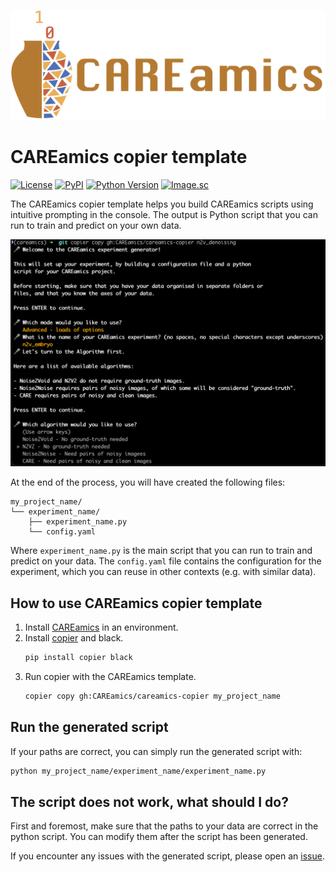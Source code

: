 <p align="center">
  <a href="https://careamics.github.io/">
    <img src="https://raw.githubusercontent.com/CAREamics/.github/main/profile/images/banner_careamics.png">
  </a>
</p>

# CAREamics copier template

[![License](https://img.shields.io/pypi/l/careamics.svg?color=green)](https://github.com/CAREamics/careamics/blob/main/LICENSE)
[![PyPI](https://img.shields.io/pypi/v/careamics.svg?color=green)](https://pypi.org/project/careamics)
[![Python Version](https://img.shields.io/pypi/pyversions/careamics.svg?color=green)](https://python.org)
[![Image.sc](https://img.shields.io/badge/Got%20a%20question%3F-Image.sc-blue)](https://forum.image.sc/)

The CAREamics copier template helps you build CAREamics scripts using intuitive prompting
in the console. The output is Python script that you can run to train and predict on 
your own data.

<p align="center">
  <img src="imgs/screenshot.png">
</p>

At the end of the process, you will have created the following files:
```
my_project_name/
└── experiment_name/
    ├── experiment_name.py
    └── config.yaml
```

Where `experiment_name.py` is the main script that you can run to train and predict on your data. The `config.yaml` file contains the configuration for the experiment, which you can reuse in other contexts (e.g. with similar data).

## How to use CAREamics copier template

1. Install [CAREamics](https://careamics.github.io) in an environment.
2. Install [copier](https://copier.readthedocs.io/en/stable/) and black.
    ``` bash
    pip install copier black
    ```
3. Run copier with the CAREamics template.
    ``` bash
    copier copy gh:CAREamics/careamics-copier my_project_name
    ```

## Run the generated script

If your paths are correct, you can simply run the generated script with:
```bash
python my_project_name/experiment_name/experiment_name.py
```

## The script does not work, what should I do?

First and foremost, make sure that the paths to your data are correct in the python script. You can modify them after the script has been generated.

If you encounter any issues with the generated script, please open an [issue](https://github.com/CAREamics/careamics-copier/issues).